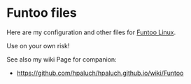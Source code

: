 # Funtoo files

Here are my configuration and other files for [Funtoo Linux][Funtoo].

Use on your own risk!

See also my wiki Page for companion: 
- https://github.com/hpaluch/hpaluch.github.io/wiki/Funtoo 

[Funtoo]: https://www.funtoo.org

